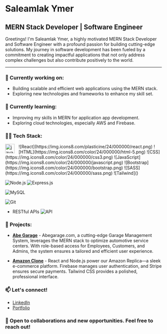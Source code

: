 # Saleamlak Ymer

## MERN Stack Developer | Software Engineer

Greetings! I'm Saleamlak Ymer, a highly motivated MERN Stack Developer and Software Engineer with a profound passion for building cutting-edge solutions. My journey in software development has been fueled by a commitment to creating impactful applications that not only address complex challenges but also contribute positively to the world.

---

### 🔭 Currently working on:
- Building scalable and efficient web applications using the MERN stack.
- Exploring new technologies and frameworks to enhance my skill set.

### 🌱 Currently learning:
- Improving my skills in MERN for application app development.
- Exploring cloud technologies, especially AWS and Firebase.

### 👨‍💻 Tech Stack:
<img align="left" alt="java" width="30px" style="padding-right:10px;" src="https://static-00.iconduck.com/assets.00/tailwind-css-icon-512x307-1v56l8ed.png" />
![React](https://img.icons8.com/plasticine/24/000000/react.png)
  ![HTML](https://img.icons8.com/color/24/000000/html-5.png)
 ![CSS](https://img.icons8.com/color/24/000000/css3.png)
 ![JavaScript](https://img.icons8.com/color/24/000000/javascript.png)
![Bootstrap](https://img.icons8.com/color/24/000000/bootstrap.png)
![SASS](https://img.icons8.com/color/24/000000/sass.png)
 ![Tailwind]()
  
 ![Node.js](https://img.icons8.com/color/24/000000/nodejs.png)
 ![Express.js](https://img.icons8.com/ios/24/000000/express.png)
  

![MySQL](https://img.icons8.com/ios/24/000000/mysql-logo.png)
  

 ![Git](https://img.icons8.com/color/24/000000/git.png)
  - RESTful APIs ![API](https://img.icons8.com/fluent/24/000000/api-settings.png)

### 🚀 Projects:
- **[Abe Garage](https://www.abegarageexpress.com)** - Abegarage.com, a cutting-edge Garage Management System, leverages the MERN stack to optimize automotive service centers. With role-based access for Employees, Customers, and Admins, the system ensures a tailored and efficient user experience.
  
- **[Amazon Clone](https://fifth-base-398400.web.app/)** - React and Node.js power our Amazon Replica—a sleek e-commerce platform. Firebase manages user authentication, and Stripe ensures secure payments. Tailwind CSS provides a polished, professional interface.

### 📫 Let's connect!
- [LinkedIn](https://www.linkedin.com/in/saleamlakendrias/)
- [Portfolio](https://saleamlakendrias.com/)

### 🤝 Open to collaborations and new opportunities. Feel free to reach out!
